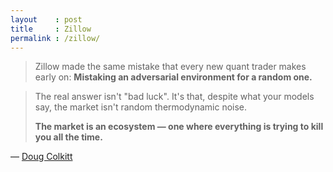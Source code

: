```yaml
---
layout    : post
title     : Zillow
permalink : /zillow/
---
```


> Zillow made the same mistake that every new quant trader makes early on: **Mistaking an adversarial environment for a random one.**


> The real answer isn't "bad luck". It's that, despite what your models say, the market isn't random thermodynamic noise.
> 
> **The market is an ecosystem — one where everything is trying to kill you all the time.**

&mdash; [Doug Colkitt](https://twitter.com/0xdoug/status/1456032851477028870)
